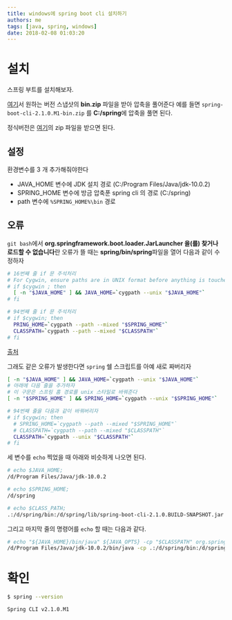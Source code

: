 ```yaml
---
title: windows에 spring boot cli 설치하기
authors: me
tags: [java, spring, windows]
date: 2018-02-08 01:03:20
---
```


# 설치

스프링 부트를 설치해보자.

[여기](https://repo.spring.io/milestone/org/springframework/boot/spring-boot-cli/)서 원하는 버전 스냅샷의 **bin.zip** 파일을 받아 압축을 풀어준다
예를 들면 `spring-boot-cli-2.1.0.M1-bin.zip` 를 **C:/spring**에 압축을 풀면 된다.

정식버전은 [여기](https://docs.spring.io/spring-boot/docs/current/reference/html/getting-started-installing-spring-boot.html#getting-started-manual-cli-installation)의 zip 파일을 받으면 된다.

## 설정

환경변수를 3 개 추가해줘야한다

- JAVA_HOME 변수에 JDK 설치 경로 (C:/Program Files/Java/jdk-10.0.2)
- SPRING_HOME 변수에 방금 압축푼 spring cli 의 경로 (C:/spring)
- path 변수에 `%SPRING_HOME%\bin` 경로

## 오류

`git bash`에서 **org.springframework.boot.loader.JarLauncher 을(를) 찾거나 로드할 수 없습니다**란 오류가 뜰 때는 **spring/bin/spring**파일을 열어 다음과 같이 수정하자

```bash title="spring"
# 16번째 줄 if 문 주석처리
# For Cygwin, ensure paths are in UNIX format before anything is touched.
# if $cygwin ; then
  [ -n "$JAVA_HOME" ] && JAVA_HOME=`cygpath --unix "$JAVA_HOME"`
# fi

# 94번째 줄 if 문 주석처리
# if $cygwin; then
  PRING_HOME=`cygpath --path --mixed "$SPRING_HOME"`
  CLASSPATH=`cygpath --path --mixed "$CLASSPATH"`
# fi
```

[출처](https://stackoverflow.com/questions/45567869/spring-boot-cli-doesnt-work-on-git-bash-on-windows?rq=1)

그래도 같은 오류가 발생한다면 `spring` 쉘 스크립트를 아예 새로 짜버리자

```bash title="spring"
[ -n "$JAVA_HOME" ] && JAVA_HOME=`cygpath --unix "$JAVA_HOME"`
# 아래에 다음 줄을 추가하자
# 이 구문은 스프링 홈 경로를 unix 스타일로 바꿔준다
[ -n "$SPRING_HOME" ] && SPRING_HOME=`cygpath --unix "$SPRING_HOME"`

# 94번째 줄을 다음과 같이 바꿔버리자
# if $cygwin; then
  # SPRING_HOME=`cygpath --path --mixed "$SPRING_HOME"`
  # CLASSPATH=`cygpath --path --mixed "$CLASSPATH"`
  CLASSPATH=`cygpath --unix "$CLASSPATH"`
# fi
```

세 변수를 `echo` 찍었을 때 아래와 비슷하게 나오면 된다.

```bash
# echo $JAVA_HOME;
/d/Program Files/Java/jdk-10.0.2

# echo $SPRING_HOME;
/d/spring

# echo $CLASS_PATH;
.:/d/spring/bin:/d/spring/lib/spring-boot-cli-2.1.0.BUILD-SNAPSHOT.jar
```

그리고 마지막 줄의 명령어를 `echo` 할 때는 다음과 같다.

```bash
# echo "${JAVA_HOME}/bin/java" ${JAVA_OPTS} -cp "$CLASSPATH" org.springframework.boot.loader.JarLauncher "$@"
/d/Program Files/Java/jdk-10.0.2/bin/java -cp .:/d/spring/bin:/d/spring/lib/spring-boot-cli-2.1.0.BUILD-SNAPSHOT.jar org.springframework.boot.loader.JarLauncher
```

# 확인

```bash
$ spring --version

Spring CLI v2.1.0.M1
```

